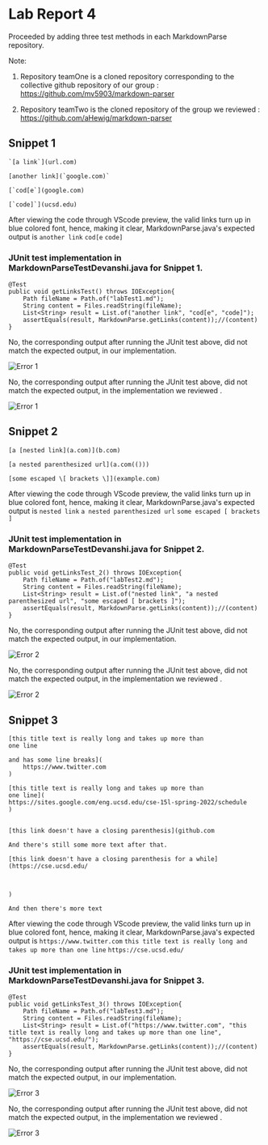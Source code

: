 # Lab Report 4


Proceeded by adding three test methods in each MarkdownParse repository. 

Note: 

1. Repository teamOne is a cloned repository corresponding to the collective github repository of our group : https://github.com/mv5903/markdown-parser

2. Repository teamTwo is the cloned repository of the group we reviewed : https://github.com/aHewig/markdown-parser


## Snippet 1
```
`[a link`](url.com)

[another link](`google.com)`

[`cod[e`](google.com)

[`code]`](ucsd.edu)

```
After viewing the code through VScode preview, the valid links turn up in blue colored font, hence, making it clear, MarkdownParse.java's expected output is ```another link```
```cod[e``` ```code]```
### JUnit test implementation in MarkdownParseTestDevanshi.java for Snippet 1.
```
@Test
public void getLinksTest() throws IOException{
    Path fileName = Path.of("labTest1.md");
    String content = Files.readString(fileName);
    List<String> result = List.of("another link", "cod[e", "code]");
    assertEquals(result, MarkdownParse.getLinks(content));//(content)
}
```
No, the corresponding output after running the JUnit test above, did not match the expected output, in our implementation.

![Error 1](err1.png)

No, the corresponding output after running the JUnit test above, did not match the expected output, in the implementation we reviewed .

![Error 1](err1.png)

## Snippet 2
```
[a [nested link](a.com)](b.com)

[a nested parenthesized url](a.com(()))

[some escaped \[ brackets \]](example.com)

```
After viewing the code through VScode preview, the valid links turn up in blue colored font, hence, making it clear, MarkdownParse.java's expected output is ```nested link```
```a nested parenthesized url```
```some escaped [ brackets ]```

### JUnit test implementation in MarkdownParseTestDevanshi.java for Snippet 2.
```
@Test
public void getLinksTest_2() throws IOException{
    Path fileName = Path.of("labTest2.md");
    String content = Files.readString(fileName);
    List<String> result = List.of("nested link", "a nested parenthesized url", "some escaped [ brackets ]");
    assertEquals(result, MarkdownParse.getLinks(content));//(content)
}
```

No, the corresponding output after running the JUnit test above, did not match the expected output, in our implementation.

![Error 2](err2.png)

No, the corresponding output after running the JUnit test above, did not match the expected output, in the implementation we reviewed .

![Error 2](err2.png)

## Snippet 3
```
[this title text is really long and takes up more than 
one line

and has some line breaks](
    https://www.twitter.com
)

[this title text is really long and takes up more than 
one line](
https://sites.google.com/eng.ucsd.edu/cse-15l-spring-2022/schedule
)


[this link doesn't have a closing parenthesis](github.com

And there's still some more text after that.

[this link doesn't have a closing parenthesis for a while](https://cse.ucsd.edu/



)

And then there's more text
```

After viewing the code through VScode preview, the valid links turn up in blue colored font, hence, making it clear, MarkdownParse.java's expected output is ```https://www.twitter.com```
```this title text is really long and takes up more than one line```
```https://cse.ucsd.edu/```

### JUnit test implementation in MarkdownParseTestDevanshi.java for Snippet 3.
```
@Test
public void getLinksTest_3() throws IOException{
    Path fileName = Path.of("labTest3.md");
    String content = Files.readString(fileName);
    List<String> result = List.of("https://www.twitter.com", "this title text is really long and takes up more than one line", "https://cse.ucsd.edu/"); 
    assertEquals(result, MarkdownParse.getLinks(content));//(content)
}
```
No, the corresponding output after running the JUnit test above, did not match the expected output, in our implementation.

![Error 3](err3.png)

No, the corresponding output after running the JUnit test above, did not match the expected output, in the implementation we reviewed .

![Error 3](err3.png)

